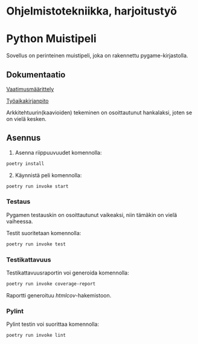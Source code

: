 # Ohjelmistotekniikka, harjoitustyö

# Python Muistipeli

Sovellus on perinteinen muistipeli, joka on rakennettu pygame-kirjastolla.

## Dokumentaatio

[Vaatimusmäärittely](https://github.com/VoxBorealis/ot-harjoitustyo/blob/main/dokumentaatio/vaatimusmaarittely.md)

[Työaikakirjanpito](https://github.com/VoxBorealis/ot-harjoitustyo/blob/main/dokumentaatio/tuntikirjanpito.md)

Arkkitehtuurin(kaavioiden) tekeminen on osoittautunut hankalaksi, joten se on vielä kesken.

## Asennus

1. Asenna riippuuvuudet komennolla:

```bash
poetry install
```

2. Käynnistä peli komennolla:

```bash
poetry run invoke start
```

### Testaus

Pygamen testauskin on osoittautunut vaikeaksi, niin tämäkin on vielä vaiheessa.

Testit suoritetaan komennolla:

```bash
poetry run invoke test
```

### Testikattavuus

Testikattavuusraportin voi generoida komennolla:

```bash
poetry run invoke coverage-report
```

Raportti generoituu _htmlcov_-hakemistoon.

### Pylint

Pylint testin voi suorittaa komennolla:

```bash
poetry run invoke lint
```
